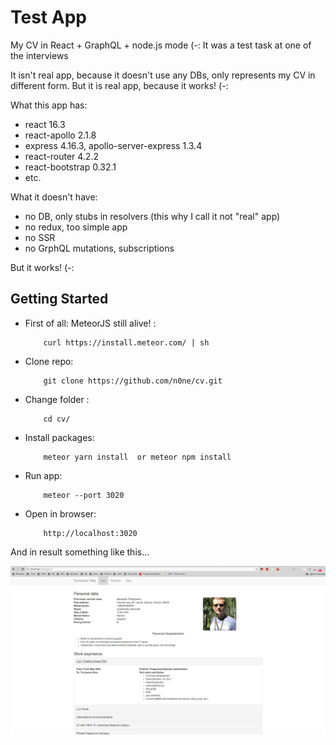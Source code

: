 # Test App

My CV in React + GraphQL + node.js mode (-:
It was a test task at one of the interviews

It isn't real app, because it doesn't use any DBs, only represents my CV in different form.
But it is real app, because it works! (-:

What this app has:

* react 16.3
* react-apollo 2.1.8
* express 4.16.3, apollo-server-express 1.3.4
* react-router 4.2.2
* react-bootstrap 0.32.1
* etc.

What it doesn't have:

* no DB, only stubs in resolvers (this why I call it not "real" app)
* no redux, too simple app
* no SSR
* no GrphQL mutations, subscriptions

But it works! (-:

## Getting Started

* First of all: MeteorJS still alive! :

          curl https://install.meteor.com/ | sh

* Clone repo:

          git clone https://github.com/n0ne/cv.git

* Change folder :

          cd cv/

* Install packages:

          meteor yarn install  or meteor npm install

* Run app:

          meteor --port 3020

* Open in browser:

          http://localhost:3020

And in result something like this...

![In result must be something like this](https://github.com/n0ne/cv/blob/master/CVapp.png)
